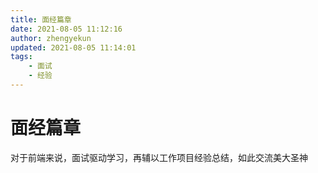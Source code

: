 ```yaml
---
title: 面经篇章
date: 2021-08-05 11:12:16
author: zhengyekun
updated: 2021-08-05 11:14:01
tags: 
	- 面试
	- 经验
---
```

# 面经篇章

对于前端来说，面试驱动学习，再辅以工作项目经验总结，如此交流美大圣神
